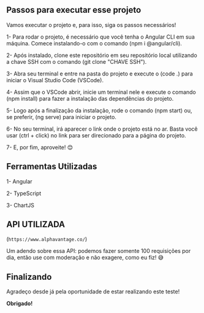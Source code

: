 ## Passos para executar esse projeto

Vamos executar o projeto e, para isso, siga os passos necessários!

1- Para rodar o projeto, é necessário que você tenha o Angular CLI em sua máquina. Comece instalando-o com o comando (npm i @angular/cli).

2- Após instalado, clone este repositório em seu repositório local utilizando a chave SSH com o comando (git clone "CHAVE SSH").

3- Abra seu terminal e entre na pasta do projeto e execute o (code .) para iniciar o Visual Studio Code (VSCode).

4- Assim que o VSCode abrir, inicie um terminal nele e execute o comando (npm install) para fazer a instalação das dependências do projeto.

5- Logo após a finalização da instalação, rode o comando (npm start) ou, se preferir, (ng serve) para iniciar o projeto.

6- No seu terminal, irá aparecer o link onde o projeto está no ar. Basta você usar (ctrl + click) no link para ser direcionado para a página do projeto.

7- E, por fim, aproveite! 😊

## Ferramentas Utilizadas

1- Angular

2- TypeScript

3- ChartJS

## API UTILIZADA

(`https://www.alphavantage.co/`) 

Um adendo sobre essa API: podemos fazer somente 100 requisições por dia, então use com moderação e não exagere, como eu fiz! 😅

## Finalizando

Agradeço desde já pela oportunidade de estar realizando este teste!

**Obrigado!**